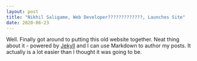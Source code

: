 ```yaml
---
layout: post
title: "Nikhil Saligame, Web Developer?????????????, Launches Site"
date: 2020-06-23
---
```


Well. Finally got around to putting this old website together. Neat thing about it - powered by [Jekyll](http://jekyllrb.com) and I can use Markdown to author my posts. It actually is a lot easier than I thought it was going to be.
